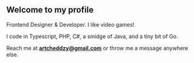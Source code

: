 ## Welcome to my profile
Frontend Designer & Developer. I like video games!

I code in Typescript, PHP, C#, a smidge of Java, and a tiny bit of Go.

Reach me at **artcheddzy@gmail.com** or throw me a message anywhere else.
